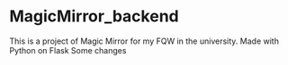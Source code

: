 # MagicMirror_backend

This is a project of Magic Mirror for my FQW in the university. Made with Python on Flask
Some changes
